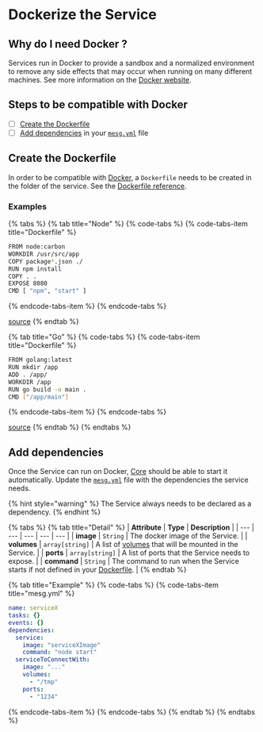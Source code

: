 # Dockerize the Service

## Why do I need Docker ?

Services run in Docker to provide a sandbox and a normalized environment to remove any side effects that may occur when running on many different machines. See more information on the [Docker website](https://www.docker.com/).

## Steps to be compatible with Docker

* [ ] [Create the Dockerfile](dockerize-the-service.md#create-your-dockerfile)
* [ ] [Add dependencies](dockerize-the-service.md#add-dependencies) in your [`mesg.yml`](service-file.md) file

## Create the Dockerfile

In order to be compatible with [Docker](https://www.docker.com/), a `Dockerfile` needs to be created in the folder of the service. See the [Dockerfile reference](https://docs.docker.com/engine/reference/builder/).

### Examples

{% tabs %}
{% tab title="Node" %}
{% code-tabs %}
{% code-tabs-item title="Dockerfile" %}
```bash
FROM node:carbon
WORKDIR /usr/src/app
COPY package*.json ./
RUN npm install
COPY . .
EXPOSE 8080
CMD [ "npm", "start" ]
```
{% endcode-tabs-item %}
{% endcode-tabs %}

[source](https://nodejs.org/en/docs/guides/nodejs-docker-webapp/)
{% endtab %}

{% tab title="Go" %}
{% code-tabs %}
{% code-tabs-item title="Dockerfile" %}
```bash
FROM golang:latest
RUN mkdir /app
ADD . /app/
WORKDIR /app
RUN go build -o main .
CMD ["/app/main"]
```
{% endcode-tabs-item %}
{% endcode-tabs %}

[source](https://blog.codeship.com/building-minimal-docker-containers-for-go-applications/)
{% endtab %}
{% endtabs %}

## Add dependencies

Once the Service can run on Docker, [Core](../start-here/core.md) should be able to start it automatically. Update the [`mesg.yml`](service-file.md) file with the dependencies the service needs.

{% hint style="warning" %}
The Service always needs to be declared as a dependency.
{% endhint %}

{% tabs %}
{% tab title="Detail" %}
| **Attribute** | **Type** | **Description** |
| --- | --- | --- | --- | --- |
| **image** | `String` | The docker image of the Service. |
| **volumes** | `array[string]` | A list of [volumes](https://docs.docker.com/storage/volumes/) that will be mounted in the Service. |
| **ports** | `array[string]` | A list of ports that the Service needs to expose. |
| **command** | `String` | The command to run when the Service starts if not defined in your [Dockerfile](dockerize-the-service.md#create-your-dockerfile). |
{% endtab %}

{% tab title="Example" %}
{% code-tabs %}
{% code-tabs-item title="mesg.yml" %}
```yaml
name: serviceX
tasks: {}
events: {}
dependencies:
  service:
    image: "serviceXImage"
    command: "node start"
  serviceToConnectWith:
    image: "..."
    volumes:
      - "/tmp"
    ports:
      - "1234"
```
{% endcode-tabs-item %}
{% endcode-tabs %}
{% endtab %}
{% endtabs %}



